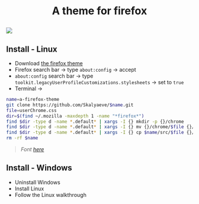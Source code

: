 # <p align="center">A theme for firefox</p>
![](https://github.com/Skalyaeve/images-1/blob/main/screenshot/firefox-theme.png)

## Install - Linux
- Download [the firefox theme](https://addons.mozilla.org/fr/firefox/addon/dark-pixels/)
- Firefox search bar -> type `about:config` -> accept
- `about:config` search bar -> type `toolkit.legacyUserProfileCustomizations.stylesheets` -> set to `true`
- Terminal ->
```sh
name=a-firefox-theme
git clone https://github.com/Skalyaeve/$name.git
file=userChrome.css
dir=$(find ~/.mozilla -maxdepth 1 -name "*firefox*")
find $dir -type d -name *.default* | xargs -I {} mkdir -p {}/chrome
find $dir -type d -name *.default* | xargs -I {} mv {}/chrome/$file {}/chrome/$file.bak 2>/dev/null
find $dir -type d -name *.default* | xargs -I {} cp $name/src/$file {}/chrome
rm -rf $name
```
> *Font [here](https://github.com/ryanoasis/nerd-fonts/releases/download/v3.2.1/Terminus.zip)*

## Install - Windows
- Uninstall Windows
- Install Linux
- Follow the Linux walkthrough

